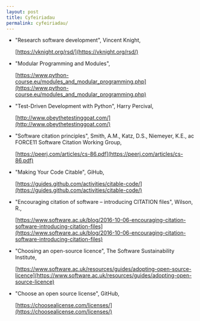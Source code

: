 ```yaml
---
layout: post
title: Cyfeiriadau
permalink: cyfeiriadau/
---
```


+ "Research software development", Vincent Knight,

  [https://vknight.org/rsd/](https://vknight.org/rsd/)

+ "Modular Programming and Modules",

  [https://www.python-course.eu/modules_and_modular_programming.php](https://www.python-course.eu/modules_and_modular_programming.php)
  
+ "Test-Driven Development with Python", Harry Percival,
  
  [http://www.obeythetestinggoat.com/](http://www.obeythetestinggoat.com/)

+ "Software citation principles", Smith, A.M., Katz, D.S., Niemeyer, K.E., ac FORCE11 Software Citation Working Group,
  
  [https://peerj.com/articles/cs-86.pdf](https://peerj.com/articles/cs-86.pdf)

+ "Making Your Code Citable", GiHub,
  
  [https://guides.github.com/activities/citable-code/](https://guides.github.com/activities/citable-code/)

+ "Encouraging citation of software – introducing CITATION files", Wilson, R.,
  
  [https://www.software.ac.uk/blog/2016-10-06-encouraging-citation-software-introducing-citation-files](https://www.software.ac.uk/blog/2016-10-06-encouraging-citation-software-introducing-citation-files)

+ "Choosing an open-source licence", The Software Sustainability Institute,
  
  [https://www.software.ac.uk/resources/guides/adopting-open-source-licence](https://www.software.ac.uk/resources/guides/adopting-open-source-licence)

+ "Choose an open source license", GitHub,
  
  [https://choosealicense.com/licenses/](https://choosealicense.com/licenses/)

